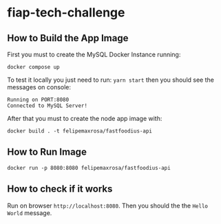 # fiap-tech-challenge

## How to Build the App Image

First you must to create the MySQL Docker Instance running:

```
docker compose up
```

To test it locally you just need to run:
`yarn start` then you should see the messages on console:

```
Running on PORT:8080
Connected to MySQL Server!
```

After that you must to create the node app image with:

```
docker build . -t felipemaxrosa/fastfoodius-api
```

## How to Run Image

```
docker run -p 8080:8080 felipemaxrosa/fastfoodius-api
```

## How to check if it works

Run on browser `http://localhost:8080`. Then you should the the `Hello World` message.
